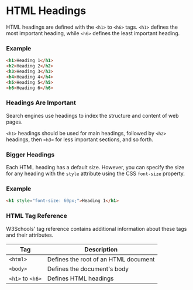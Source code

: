 # HTML Headings
HTML headings are defined with the `<h1>` to `<h6>` tags.
`<h1>` defines the most important heading, while `<h6>` defines the least important heading.
### Example
```html
<h1>Heading 1</h1>
<h2>Heading 2</h2>
<h3>Heading 3</h3>
<h4>Heading 4</h4>
<h5>Heading 5</h5>
<h6>Heading 6</h6>
```


### Headings Are Important

Search engines use headings to index the structure and content of web pages.

`<h1>` headings should be used for main headings, followed by `<h2>` headings, then `<h3>` for less important sections, and so forth.

### Bigger Headings

Each HTML heading has a default size. However, you can specify the size for any heading with the `style` attribute using the CSS `font-size` property.

### Example
```html
<h1 style="font-size: 60px;">Heading 1</h1>
```

### HTML Tag Reference

W3Schools' tag reference contains additional information about these tags and their attributes.

Tag | Description
--- | ---
`<html>` | Defines the root of an HTML document
`<body>` | Defines the document's body
`<h1>` to `<h6>` | Defines HTML headings
